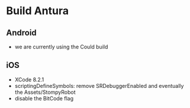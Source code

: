 # Build Antura

## Android
- we are currently using the Could build

## iOS
- XCode 8.2.1
- scriptingDefineSymbols: remove SRDebuggerEnabled and eventually the Assets/StompyRobot
- disable the BitCode flag
